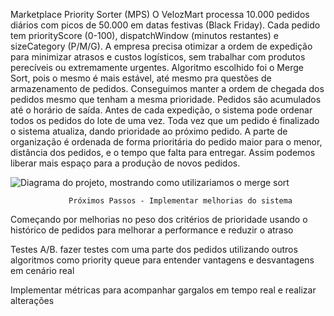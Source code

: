  Marketplace Priority Sorter (MPS)
    O VelozMart processa 10.000 pedidos diários com picos de 50.000 em datas festivas (Black Friday). Cada pedido tem priorityScore (0-100), dispatchWindow (minutos restantes) e sizeCategory (P/M/G). A empresa precisa otimizar a ordem de expedição para minimizar atrasos e custos logísticos, sem trabalhar com produtos perecíveis ou extremamente urgentes.
    Algoritmo escolhido foi o Merge Sort, pois o mesmo é mais estável, até mesmo pra questões de armazenamento de pedidos. Conseguimos manter a ordem de chegada dos pedidos mesmo que tenham a mesma prioridade.
    Pedidos são acumulados até o horário de saída. Antes de cada expedição, o sistema pode ordenar todos os pedidos do lote de uma vez. Toda vez que um pedido é finalizado o sistema atualiza, dando prioridade ao próximo pedido. A parte de organização é ordenada de forma prioritária do pedido maior para o menor, distância dos pedidos, e o tempo que falta para entregar. Assim podemos liberar mais espaço para a produção de novos pedidos.


<img src="[https://exemplo.com/logo.png](https://github.com/MDrovetto/Projeto-ADA-Meli/blob/main/ada1.jpg)" alt="Diagrama do projeto, mostrando como utilizariamos o merge sort">


                 Próximos Passos - Implementar melhorias do sistema

Começando por melhorias no peso dos critérios de prioridade usando o histórico de pedidos para melhorar a performance e reduzir o atraso

Testes A/B. fazer testes com uma parte dos pedidos utilizando outros algoritmos como priority queue para entender vantagens e desvantagens em cenário real

Implementar métricas para acompanhar gargalos em tempo real e realizar alterações 
